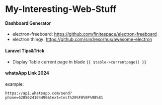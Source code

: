 # My-Interesting-Web-Stuff

#### Dashboard Generator

- electron-freeboard: https://github.com/finitespace/electron-freeboard
- electron thingy: https://github.com/sindresorhus/awesome-electron

#### Laravel Tips&Trick

- Display Table current page in blade `{{ $table->currentpage() }}`

#### whatsApp Link 2024

example:
```
https://api.whatsapp.com/send?phone=6285624104496&text=test%20%F0%9F%98%81
```
